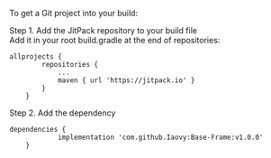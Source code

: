 <!DOCTYPE html>
<html>

<head>
  <meta charset="utf-8">
  <meta name="viewport" content="width=device-width, initial-scale=1.0">
  <link rel="stylesheet" href="https://stackedit.io/style.css" />
</head>

<body class="stackedit">
  <div class="stackedit__html"><p>To get a Git project into your build:</p>
<p>Step 1. Add the JitPack repository to your build file<br>
Add it in your root build.gradle at the end of repositories:</p>
<pre><code>allprojects {
		repositories {
			...
			maven { url 'https://jitpack.io' }
		}
	}
</code></pre>
<p>Step 2. Add the dependency</p>
<pre><code>dependencies {
	        implementation 'com.github.Iaovy:Base-Frame:v1.0.0'
	}
</code></pre>
</div>
</body>

</html>
